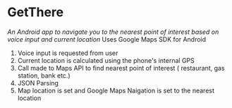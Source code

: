 # GetThere

*An Android app to navigate you to the nearest point of interest based on voice input and current location*
Uses Google Maps SDK for Android

1. Voice input is requested from user
2. Current location is calculated using the phone's internal GPS
3. Call made to Maps API to find nearest point of interest ( restaurant, gas station, bank etc.)
4. JSON Parsing
5. Map location is set and Google Maps Naigation is set to the nearest location
